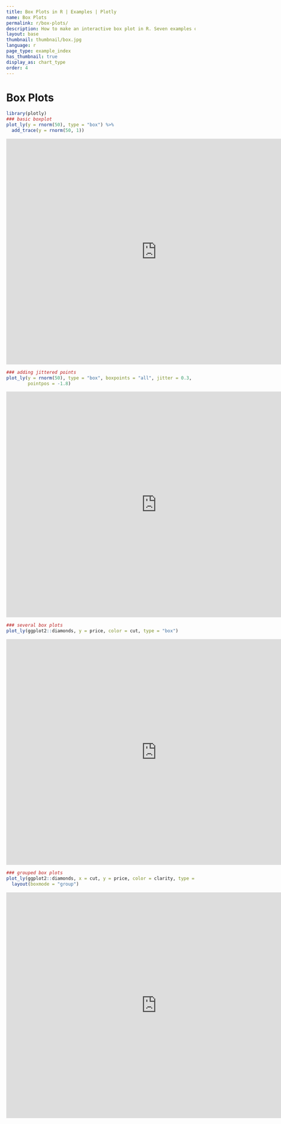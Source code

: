 ```yaml
---
title: Box Plots in R | Examples | Plotly
name: Box Plots
permalink: r/box-plots/
description: How to make an interactive box plot in R. Seven examples of box plots in R that are grouped, colored, and display the underlying data distribution.
layout: base
thumbnail: thumbnail/box.jpg
language: r
page_type: example_index
has_thumbnail: true
display_as: chart_type
order: 4
---
```



# Box Plots


```r
library(plotly)
### basic boxplot
plot_ly(y = rnorm(50), type = "box") %>%
  add_trace(y = rnorm(50, 1))
```

<iframe height="600" id="igraph" scrolling="no" seamless="seamless" src="https://plot.ly/~RPlotBot/197.embed" width="800" frameBorder="0"></iframe>

```r
### adding jittered points
plot_ly(y = rnorm(50), type = "box", boxpoints = "all", jitter = 0.3,
        pointpos = -1.8)
```

<iframe height="600" id="igraph" scrolling="no" seamless="seamless" src="https://plot.ly/~RPlotBot/199.embed" width="800" frameBorder="0"></iframe>

```r
### several box plots
plot_ly(ggplot2::diamonds, y = price, color = cut, type = "box")
```

<iframe height="600" id="igraph" scrolling="no" seamless="seamless" src="https://plot.ly/~RPlotBot/201.embed" width="800" frameBorder="0"></iframe>

```r
### grouped box plots
plot_ly(ggplot2::diamonds, x = cut, y = price, color = clarity, type = "box") %>%
  layout(boxmode = "group")
```

<iframe height="600" id="igraph" scrolling="no" seamless="seamless" src="https://plot.ly/~RPlotBot/203.embed" width="800" frameBorder="0"></iframe>
